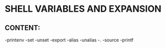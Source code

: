 # SHELL VARIABLES AND EXPANSION

## CONTENT:

-printenv
-set 
-unset
-export
-alias
-unalias
-.
-source
-printf

